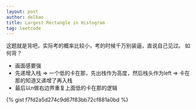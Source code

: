 ```yaml
---
layout: post
author: delbao
title: Largest Rectangle in Histogram
tag: leetcode
---
```


这题就是背吧，实际考的概率比较小，考的时候千万别装逼，直说自己见过。
如何背？
 
- 画面感要强
- 先递增入栈 => 一个低的卡在那，先出栈作为高度，然后栈头作为left => 卡在那的知道又递增了再入栈
- 最后以n做右边界重复上面低的卡在那的逻辑

{% gist f7fd2a5d274c9d67f83bb72cf881a0bd %}

